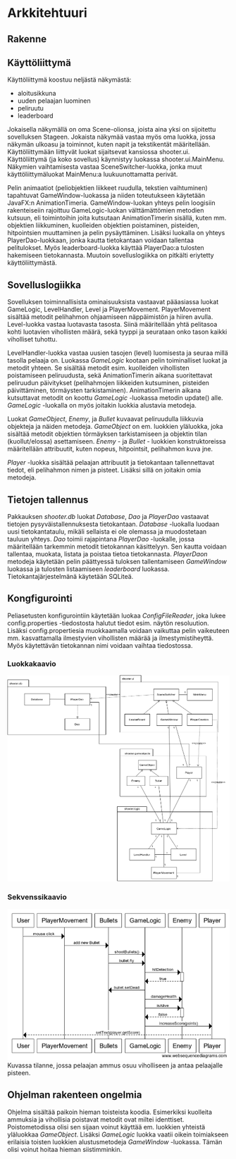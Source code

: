 # Arkkitehtuuri

## Rakenne

## Käyttöliittymä

Käyttöliittymä koostuu neljästä näkymästä:
- aloitusikkuna
- uuden pelaajan luominen
- peliruutu
- leaderboard

Jokaisella näkymällä on oma Scene-olionsa, joista aina yksi on sijoitettu sovelluksen Stageen. Jokaista näkymää vastaa myös oma luokka, jossa näkymän ulkoasu ja toiminnot, kuten napit ja tekstikentät määritellään. Käyttöliittymään liittyvät luokat sijaitsevat kansiossa shooter.ui. Käyttöliittymä (ja koko sovellus) käynnistyy luokassa shooter.ui.MainMenu. Näkymien vaihtamisesta vastaa SceneSwitcher-luokka, jonka muut käyttöliittymäluokat MainMenu:a luukuunottamatta perivät.

Pelin animaatiot (peliobjektien liikkeet ruudulla, tekstien vaihtuminen) tapahtuvat GameWindow-luokassa ja niiden toteutukseen käytetään JavaFX:n AnimationTimeria. GameWindow-luokan yhteys pelin loogisiin rakenteiseiin rajoittuu GameLogic-luokan välttämättömien metodien kutsuun, eli toimintoihin joita kutsutaan AnimationTimerin sisällä, kuten mm. objektien liikkuminen, kuolleiden objektien poistaminen, pisteiden, hitpointsien muuttaminen ja pelin pysäyttäminen. Lisäksi luokalla on yhteys PlayerDao-luokkaan, jonka kautta tietokantaan voidaan tallentaa pelitulokset. Myös leaderboard-luokka käyttää PlayerDao:a tulosten hakemiseen tietokannasta. Muutoin sovelluslogiikka on pitkälti eriytetty käyttöliittymästä. 

## Sovelluslogiikka

Sovelluksen toiminnallisista ominaisuuksista vastaavat pääasiassa luokat GameLogic, LevelHandler, Level ja PlayerMovement. PlayerMovement sisältää metodit pelihahmon ohjaamiseen näppäimistön ja hiiren avulla. Level-luokka vastaa luotavasta tasosta. Siinä määritellään yhtä pelitasoa kohti luotavien vihollisten määrä, sekä tyyppi ja seurataan onko tason kaikki viholliset tuhottu.

LevelHandler-luokka vastaa uusien tasojen (level) luomisesta ja seuraa millä tasolla pelaaja on. Luokassa _GameLogic_ kootaan pelin toiminalliset luokat ja metodit yhteen. Se sisältää metodit esim. kuolleiden vihollisten poistamiseen peliruudusta, sekä AnimationTimerin aikana suoritettavat peliruudun päivitykset (pelihahmojen liikkeiden kutsuminen, pisteiden päivittäminen, törmäysten tarkistaminen). AnimationTimerin aikana kutsuttavat metodit on koottu _GameLogic_ -luokassa metodin update() alle. _GameLogic_ -luokalla on myös joitakin luokkia alustavia metodeja.

Luokat _GameObject_, _Enemy_, ja _Bullet_ kuvaavat peliruudulla liikkuvia objekteja ja näiden metodeja. _GameObject_ on em. luokkien yläluokka, joka sisältää metodit objektien törmäyksen tarkistamiseen ja objektin tilan (kuollut/elossa) asettamiseen. _Enemy_ - ja _Bullet_ - luokkien konstruktoreissa määritellään attribuutit, kuten nopeus, hitpointsit, pelihahmon kuva jne.

_Player_ -luokka sisältää pelaajan attribuutit ja tietokantaan tallennettavat tiedot, eli pelihahmon nimen ja pisteet. Lisäksi sillä on joitakin omia metodeja.  

## Tietojen tallennus

Pakkauksen _shooter.db_ luokat _Database_, _Dao_ ja _PlayerDao_ vastaavat tietojen pysyväistallennuksesta tietokantaan. _Database_ -luokalla luodaan uusi tietokantataulu, mikäli sellaista ei ole olemassa ja muodostetaan tauluun yhteys. _Dao_ toimii rajapintana _PlayerDao_ -luokalle, jossa määritellään tarkemmin metodit tietokannan käsittelyyn. Sen kautta voidaan tallentaa, muokata, listata ja poistaa tietoa tietokannasta. _PlayerDaon_ metodeja käytetään pelin päättyessä tuloksen tallentamiseen _GameWindow_ luokassa ja tulosten listaamiseen _leaderboard_ luokassa. Tietokantajärjestelmänä käytetään SQLiteä. 

## Kongfigurointi 

Peliasetusten konfigurointiin käytetään luokaa _ConfigFileReader_, joka lukee config.properties -tiedostosta halutut tiedot esim. näytön resoluution. Lisäksi config.propertiesia muokkaamalla voidaan vaikuttaa pelin vaikeuteen mm. kasvattamalla ilmestyvien vihollisten määrää ja ilmestymistiheyttä. Myös käytettävän tietokannan nimi voidaan vaihtaa tiedostossa.

### Luokkakaavio
<img src="https://github.com/chipfrog/ot-harjoitustyo/blob/master/shooter/dokumentaatio/kuvat/kaavio.png">

### Sekvenssikaavio
<img src="https://github.com/chipfrog/ot-harjoitustyo/blob/master/shooter/dokumentaatio/kuvat/bulletPath.png">
Kuvassa tilanne, jossa pelaajan ammus osuu viholliseen ja antaa pelaajalle pisteen.

## Ohjelman rakenteen ongelmia

Ohjelma sisältää paikoin hieman toisteista koodia. Esimerkiksi kuolleita ammuksia ja vihollisia poistavat metodit ovat miltei identtiset. Poistometodissa olisi sen sijaan voinut käyttää em. luokkien yhteistä yläluokkaa _GameObject_. Lisäksi _GameLogic_ luokka vaatii oikein toimiakseen erilaisia toisten luokkien alustusmetodeja _GameWindow_ -luokassa. Tämän olisi voinut hoitaa hieman siistimminkin. 
